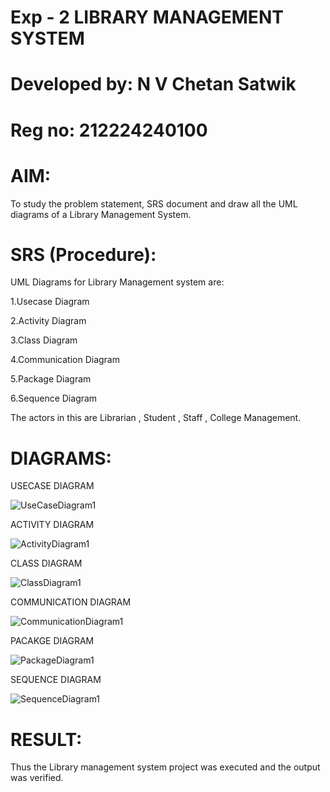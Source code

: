 # Exp - 2 LIBRARY MANAGEMENT SYSTEM
# Developed by: N V Chetan Satwik
# Reg no: 212224240100

# AIM: 
To study the problem statement, SRS document and draw all the UML diagrams of a Library Management System.

# SRS (Procedure):
UML Diagrams for Library Management system are:

1.Usecase Diagram

2.Activity Diagram 

3.Class Diagram 

4.Communication Diagram 

5.Package Diagram

6.Sequence Diagram

The actors in this are Librarian , Student , Staff , College Management.

# DIAGRAMS:

USECASE DIAGRAM

![UseCaseDiagram1](https://github.com/user-attachments/assets/e0ad18f9-4c4a-477a-9e1b-827444ce38c9)


ACTIVITY DIAGRAM

![ActivityDiagram1](https://github.com/user-attachments/assets/e18d97f1-206e-4dbe-8151-b25cf8d7dddb)


CLASS DIAGRAM

![ClassDiagram1](https://github.com/user-attachments/assets/cadc418c-ff7a-4510-9ffb-63d15060d5e4)


COMMUNICATION DIAGRAM

![CommunicationDiagram1](https://github.com/user-attachments/assets/5207790f-253a-44aa-b740-1614e9c38f65)


PACAKGE DIAGRAM

![PackageDiagram1](https://github.com/user-attachments/assets/a32c3a8e-0517-4a3c-b439-35eaefadf9e1)


SEQUENCE DIAGRAM

![SequenceDiagram1](https://github.com/user-attachments/assets/43ed8ac3-14e8-4a2d-ab72-810afe86ddf2)


# RESULT:
Thus the Library management system project was executed and the output was verified.
